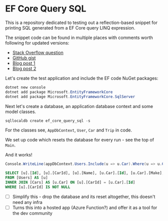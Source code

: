 # EF Core Query SQL

This is a repository dedicated to testing out a reflection-based snippet for printing SQL generated from
a EF Core query LINQ expression.

The snippet code can be found in multiple places with comments worth following for updated versions:

- [Stack Overflow question](https://stackoverflow.com/q/37527783/2715716)
- [GitHub gist](https://gist.github.com/rionmonster/2c59f449e67edf8cd6164e9fe66c545a)
- [Blog post 1](http://rion.io/2016/10/19/accessing-entity-framework-core-queries-behind-the-scenes-in-asp-net-core/)
- [Blog post 2](https://weblogs.asp.net/ricardoperes/implementing-missing-features-in-entity-framework-core-part-5-getting-the-sql-for-a-query)

Let's create the test application and include the EF code NuGet packages:

```powershell
dotnet new console
dotnet add package Microsoft.EntityFrameworkCore
dotnet add package Microsoft.EntityFrameworkCore.SqlServer
```

Next let's create a database, an application database context and some model classes.

```powershell
sqllocaldb create ef_core_query_sql -s
```

For the classes see, `AppDbContext`, `User`, `Car` and `Trip` in code.

We set up code which resets the database for every run - see the top of `Main`.

And it works!

```csharp
Console.WriteLine(appDbContext.Users.Include(u => u.Car).Where(u => u.Car != null).ToSql());
```

```sql
SELECT [u].[Id], [u].[CarId], [u].[Name], [u.Car].[Id], [u.Car].[Make], [u.Car].[Model]
FROM [Users] AS [u]
INNER JOIN [Cars] AS [u.Car] ON [u].[CarId] = [u.Car].[Id]
WHERE [u].[CarId] IS NOT NULL
```

- [ ] Simplify this - drop the database and its reset altogether, this doesn't need any infra
- [ ] Turns this into a hosted app (Azure Function?) and offer it as a tool for the dev community
